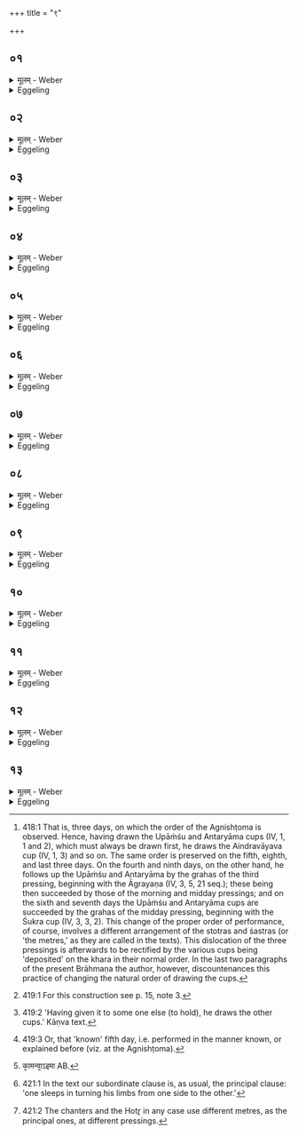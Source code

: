 +++
title = "९"

+++

##  ०१
<details><summary>मूलम् - Weber</summary>

तद्य᳘त्रैत᳘द्द्वादशाहे᳘नॗ व्यूढछन्दसा य᳘जते॥  
तद्ग्र᳘हाॗन्व्यूहतिॗ व्यूहत उद्गाता᳘ च हो᳘ता च छ᳘न्दांसि स᳘ एष प्र᳘ज्ञा᳘त एव पू᳘र्वस्त्र्यहो᳘ भवति स᳘मूडछन्दास्त᳘दैन्द्रवायवा᳘ग्रान्गृह्णाति॥
</details>

<details><summary>Eggeling</summary>

1. When he performs a twelve days’ sacrifice with transposed metres (Dvādaśāha vyūḍḥachandas), then he (the Adhvaryu) transposes the grahas (cups of Soma); and both the Udgātr̥ and the Hotr̥ transpose the metres. Now there is first that normal Tryaha (triduum), with settled metres [^egg_970]: there he draws the cup beginning with the Aindravāyava.

[^egg_970]: 418:1 That is, three days, on which the order of the Agnishṭoma is observed. Hence, having drawn the Upāṁśu and Antaryāma cups (IV, 1, 1 and 2), which must always be drawn first, he draws the Aindravāyava cup (IV, 1, 3) and so on. The same order is preserved on the fifth, eighth, and last three days. On the fourth and ninth days, on the other hand, he follows up the Upāṁśu and Antaryāma by the grahas of the third pressing, beginning with the Āgrayaṇa (IV, 3, 5, 21 seq.); these being then succeeded by those of the morning and midday pressings; and on the sixth and seventh days the Upāṁśu and Antaryāma cups are succeeded by the grahas of the midday pressing, beginning with the Śukra cup (IV, 3, 3, 2). This change of the proper order of performance, of course, involves a different arrangement of the stotras and śastras (or 'the metres,' as they are called in the texts). This dislocation of the three pressings is afterwards to be rectified by the various cups being 'deposited' on the khara in their normal order. In the last two paragraphs of the present Brāhmaṇa the author, however,  discountenances this practice of changing the natural order of drawing the cups.
</details>

##  ०२
<details><summary>मूलम् - Weber</summary>

अ᳘थ चतुर्थे᳘ ऽहॗन्व्यूहति॥  
ग्र᳘हाॗन्यूहन्ति छ᳘न्दांसि त᳘दाग्रयणा᳘ग्रान् गृह्णाति प्राजापत्यं वा᳘ एत᳘च्चतुर्थम᳘हर्भवत्यात्मा वा᳘ आग्रयण आत्मा वै᳘ प्रजा᳘पतिस्त᳘स्मादाग्रयणा᳘ग्रान्गृह्णाति॥
</details>

<details><summary>Eggeling</summary>

2. Then, on the fourth day, he transposes the grahas, and they transpose the metres. There he draws the cups beginning with the Āgrayaṇa,--for that fourth day is Prajāpati's own; and the Āgrayaṇa is the self, and Prajāpati is the self: therefore he draws the cups beginning with the Āgrayaṇa.
</details>

##  ०३
<details><summary>मूलम् - Weber</summary>

तं᳘ गृहीत्वा न᳘ सादयति॥  
प्राणा वै ग्र᳘हा ने᳘त्प्राणा᳘न्मोह᳘यानी᳘ति मोह᳘येद्ध प्राणान्य᳘साद᳘येत्तं᳘ धार᳘यन्त एवो᳘पासते᳘ ऽथ ग्र᳘हान् गृह्णात्य᳘थ यदा ग्र᳘हान् गृह्णात्य᳘थ य᳘त्रैॗवैत᳘स्य कालस्त᳘देनᳫं हिंकृ᳘त्य सादयत्यथैतत्प्र᳘ज्ञातमेव᳘ पञ्चमम᳘हर्भवति त᳘दैन्द्रवायवा᳘ग्रान् गृह्णाति॥
</details>

<details><summary>Eggeling</summary>

3. Having drawn that (Āgrayaṇa) cup, he does not deposit it--the grahas being the vital airs--lest he should disorder the vital airs [^egg_971]; for he would indeed disorder the vital airs, were he to deposit it. They sit near holding that (cup) [^egg_972]; and (the Adhvaryu) draws (the other) cups; and while he draws the cups, then whenever the time of that cup (in the order of performance comes), he utters 'Hiṁ' and deposits it. Then follows that normal [^egg_973] fifth day; on that he draws the cups beginning with the Aindravāyava.

[^egg_971]: 419:1 For this construction see p. 15, note 3.

[^egg_972]: 419:2 'Having given it to some one else (to hold), he draws the other cups.' Kāṇva text.

[^egg_973]: 419:3 Or, that 'known' fifth day, i.e. performed in the manner known, or explained before (viz. at the Agnishṭoma).
</details>

##  ०४
<details><summary>मूलम् - Weber</summary>

अ᳘थ षष्ठे᳘ ऽहॗन्व्यूहति॥  
ग्र᳘हाॗन्व्यूहन्ति छ᳘न्दांसि त᳘छुक्रा᳘ग्रान् गृह्णात्यैन्द्रं वा᳘ एतत्षष्ठम᳘हर्भवत्येष वै᳘ शुक्रो य᳘ एष त᳘पत्येष᳘ उ एवे᳘न्द्रस्त᳘स्माछुक्रा᳘ग्रान् गृह्णाति॥
</details>

<details><summary>Eggeling</summary>

4. Thereupon, on the sixth day, he transposes the grahas, and they transpose the metres. There he draws the cups beginning with the Śukra; for that sixth day is Indra's own, and the Śukra (bright, clear) is he that burns yonder, and he (the sun) indeed is Indra: therefore he draws the cups beginning with the Śukra.
</details>

##  ०५
<details><summary>मूलम् - Weber</summary>

तं᳘ गृहीत्वा न᳘ सादयति॥  
प्राणा वै ग्र᳘हा ने᳘त्प्राणान्मोह᳘यानी᳘ति मोह᳘येद्ध प्राणान्य᳘त्साद᳘येत्तं᳘ धार᳘यन्त एवो᳘पासते᳘ ऽथ ग्र᳘हान् गृह्णात्य᳘थ यदा ग्र᳘हान् गृह्णात्य᳘थ य᳘त्रैॗवैत᳘स्य कालस्त᳘देनᳫं सादयति॥
</details>

<details><summary>Eggeling</summary>

5. Having drawn that (cup), he does not deposit it--the grahas being the vital airs--lest he should disorder the vital airs; for he would indeed disorder the vital airs, were he to deposit it. They sit near

holding that (cup); and he draws (the other) cups; and while he draws the cups, then whenever the time of that (cup comes), he deposits it.
</details>

##  ०६
<details><summary>मूलम् - Weber</summary>

अ᳘थ सप्तमे᳘ ऽहॗन्व्यूहति॥  
ग्र᳘हाॗन्व्यूहन्ति छ᳘न्दांसि त᳘छुक्रा᳘ग्रान् गृह्णाति बा᳘र्हतं वा᳘ एत᳘त्सप्तमम᳘हर्भवत्येष वै᳘ शुक्रो य᳘ एष त᳘पत्येष उ एव᳘ बृहंस्त᳘स्माछुक्रा᳘ग्रान् गृह्णाति॥
</details>

<details><summary>Eggeling</summary>

6. Then, on the seventh day, he transposes the grahas, and they transpose the metres. There he draws the cups beginning with the Śukra cup; for that seventh day belongs to the Br̥hatī ('great' metre); for the Śukra is he that burns yonder, and he indeed is great: therefore he draws the cups beginning with the Śukra.
</details>

##  ०७
<details><summary>मूलम् - Weber</summary>

तं᳘ गृहीत्वा न᳘ सादयति॥  
प्राणा वै ग्र᳘हा ने᳘त्प्राणा᳘न्मोह᳘यानी᳘ति मोह᳘येद्ध प्राणान्य᳘त्साद᳘येत्तं᳘ धार᳘यन्त एवो᳘पासते᳘ ऽथ ग्र᳘हान् गृह्णात्य᳘थ यदा ग्र᳘हान् गृह्णात्य᳘थ य᳘त्रैॗवैत᳘स्य कालस्त᳘देनᳫं सादयत्य᳘थैतत्प्र᳘ज्ञातमेॗवाष्टमम᳘हर्भवति त᳘दैन्द्रवायवा᳘ग्रान् गृह्णाति॥
</details>

<details><summary>Eggeling</summary>

7. Having drawn that (cup), he does not deposit it--the grahas being the vital airs--lest he should disorder the vital airs; for he would indeed disorder the vital airs, were he to deposit it. They sit near holding that (cup); and he draws the (other) cups; and while he draws the cups, then whenever the time of that (cup comes), he deposits it. Then follows that normal eighth day: there he draws the cups beginning with the Aindravāyava.
</details>

##  ०८
<details><summary>मूलम् - Weber</summary>

अ᳘थ नवमे᳘ ऽहॗन्व्यूहति॥  
ग्र᳘हाॗन्व्यूहन्ति छ᳘न्दांसि त᳘दाग्रयणा᳘ग्रान् गृह्णाति जा᳘गतं वा᳘ एत᳘न्नवमम᳘हर्भवत्यात्मा वा᳘ आग्रयणः स᳘र्वं वा᳘ इद᳘मात्मा ज᳘गत्त᳘स्मादाग्रयणा᳘ग्रान् गृह्णाति॥
</details>

<details><summary>Eggeling</summary>

8. Then, on the ninth day, he transposes the grahas, and they transpose the metres. There he draws the cups beginning with the Āgrayaṇa; for that ninth day belongs to the Jagatī (metre), and the Āgrayaṇa is the self, and the self (soul) is this whole world (jagat): therefore he draws the cups beginning with the Āgrayaṇa.
</details>

##  ०९
<details><summary>मूलम् - Weber</summary>

तं᳘ गृहीत्वा न᳘ सादयति॥  
प्राणा वै ग्र᳘हा ने᳘त्प्राणा᳘न्मोह᳘यानी᳘ति मोह᳘येद्ध प्राणान्य᳘त्साद᳘येत्तं धार᳘यन्त एॗवोपासते᳘ ऽथ ग्र᳘हान् गृह्णात्य᳘थ यदा ग्र᳘हान् गृह्णात्य᳘थ य᳘त्रैॗवैत᳘स्य कालस्त᳘देनᳫं हिंकृ᳘त्य सादयति॥
</details>

<details><summary>Eggeling</summary>

9. Having drawn it, he does not deposit it--the grahas being the vital airs--lest he should disorder the vital airs; for he would indeed disorder the vital airs, were he to deposit it. They sit near holding that (cup); and he draws the (other) cups; and while he draws the cups, when the time of that (cup comes), he utters 'Hiṁ' and deposits it.
</details>

##  १०
<details><summary>मूलम् - Weber</summary>

त᳘दाहुः॥  
नॗ व्यूहेद्ग्र᳘हान्प्राणा वै ग्र᳘हा ने᳘त्प्राणा᳘न्मोह᳘यानी᳘ति मोह᳘येद्ध प्राणान्यद्व्यू᳘हेत्त᳘स्मान्नॗ व्यूहेत्॥
</details>

<details><summary>Eggeling</summary>

10. Now they say, He should not transpose the

cups--the cups being the vital airs--lest he should disorder the vital airs; for he would indeed disorder the vital airs, were he to transpose them: therefore he should not transpose (the cups).
</details>

##  ११
<details><summary>मूलम् - Weber</summary>

त᳘दुॗ व्यूहेदेव᳟॥  
अ᳘ङ्गानि वै ग्र᳘हाः का᳘मं वा᳘ इमान्य᳘ङ्गानि [^wbr_1] व्यत्या᳘सं शेते त᳘स्मादुॗ व्यूहेदेव᳟॥  

[^wbr_1]: का᳘मन्वा᳘ऽइमा AB.
</details>

<details><summary>Eggeling</summary>

11. But let him, nevertheless, transpose them; for the cups are the limbs, and in sleeping one likes to turn [^egg_974] his limbs from one side to the other: therefore let him nevertheless transpose them.

[^egg_974]: 421:1 In the text our subordinate clause is, as usual, the principal clause: 'one sleeps in turning his limbs from one side to the other.'
</details>

##  १२
<details><summary>मूलम् - Weber</summary>

त᳘दुॗ नैवॗ व्यूहेत्॥  
प्राणा वै ग्र᳘हा ने᳘त्प्राणा᳘न्मोह᳘यानी᳘ति मोह᳘येद्ध प्राणान्यद्व्यू᳘हेत्त᳘स्मान्नॗ व्यूहेत्॥
</details>

<details><summary>Eggeling</summary>

12. Nevertheless, he should not transpose them--the cups being the vital airs--lest he should disorder the vital airs; for he would indeed disorder the vital airs, were he to transpose (the cups): therefore let him not transpose them.
</details>

##  १३
<details><summary>मूलम् - Weber</summary>

किं नु त᳘त्राध्वर्यो᳟॥  
य᳘दुद्गाता᳘ च हो᳘ता च छ᳘न्दांसि व्यू᳘हत एतद्वा᳘ अधर्युॗर्व्यूहति ग्र᳘हान्य᳘दैन्द्रवायवा᳘ग्रान्प्रातःसवने᳘ गृह्णा᳘ति शुक्रा᳘ग्रान्मा᳘ध्यन्दिने स᳘वन आग्रयणा᳘ग्रांस्तृतीयसवने᳟॥
</details>
<details><summary>Eggeling</summary>

13. What, then, is the Adhvaryu to do in that case, when both the Udgātr̥ and Hotr̥ transpose (change) the metres [^egg_975]? In that, at the morning pressing, he draws first the Aindravāyava cup; and at the midday pressing the Śukra cup; and at the evening pressing the Āgrayaṇa cup,--thereby forsooth the Adhvaryu transposes (the cups).

[^egg_975]: 421:2 The chanters and the Hotr̥ in any case use different metres, as the principal ones, at different pressings.
</details>

